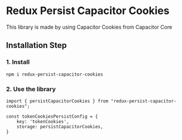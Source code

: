 # Redux Persist Capacitor Cookies
This library is made by using Capacitor Cookies from Capacitor Core

## Installation Step
### 1. Install
```
npm i redux-persist-capacitor-cookies
```

### 2. Use the library
```
import { persistCapacitorCookies } from "redux-persist-capacitor-cookies";

const tokenCookiesPersistConfig = {
    key: 'tokenCookies',
    storage: persistCapacitorCookies,
}
```
